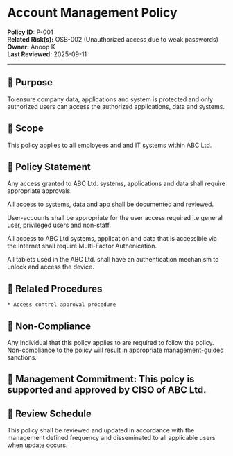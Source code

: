# Account Management Policy  

**Policy ID:** P-001  
**Related Risk(s):** OSB-002 (Unauthorized access due to weak passwords)  
**Owner:** Anoop K  
**Last Reviewed:** 2025-09-11 

---

## 📌 Purpose
To ensure company data, applications and system is protected and only authorized users can access the authorized applications, data and systems.

## 📌 Scope
This policy applies to all employees and and IT systems within ABC Ltd.

## 📌 Policy Statement
Any access granted to ABC Ltd. systems, applications and data shall require appropriate approvals.

All access to systems, data and app shall be documented and reviewed.

User-accounts shall be appropriate for the user access required i.e general user, privileged users and non-staff.

All access to ABC Ltd systems, application and data that is accessible via the Internet shall require Multi-Factor Authenication.

All tablets used in the ABC Ltd. shall have an authentication mechanism to unlock and access the device.

## 📌 Related Procedures
    * Access control approval procedure

## 📌 Non-Compliance
Any Individual that this policy applies to are required to follow the policy. Non-compliance to the policy will result in appropriate management-guided sanctions.

## 📌 Management Commitment: This polcy is supported and approved by CISO of ABC Ltd.

## 📌 Review Schedule
This policy shall be reviewed and updated in accordance with the management defined frequency and disseminated to all applicable users when update occurs.
